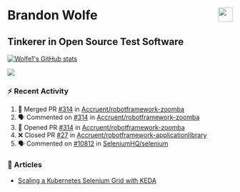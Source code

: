 Brandon Wolfe <a href="https://www.linkedin.com/in/brandon-wolfe1" target="_blank" rel="noreferrer"><img src="https://raw.githubusercontent.com/danielcranney/readme-generator/main/public/icons/socials/linkedin.svg" width="32" height="32" align="right"/></a>
==============================
Tinkerer in Open Source Test Software
-----------------------------

<p align="left"><a href="http://www.github.com/Wolfe1"><img src="https://github-readme-stats.vercel.app/api?username=Wolfe1&show_icons=true&hide=&count_private=true&title_color=0891b2&text_color=ffffff&icon_color=0891b2&bg_color=1c1917&hide_border=true&show_icons=true" alt="Wolfe1's GitHub stats" /></a></p>
<p align="left"><a href="http://www.github.com/Wolfe1"><img src="https://github-readme-streak-stats.herokuapp.com/?user=Wolfe1&stroke=ffffff&background=1c1917&ring=0891b2&fire=0891b2&currStreakNum=ffffff&currStreakLabel=0891b2&sideNums=ffffff&sideLabels=ffffff&dates=ffffff&hide_border=true" /></a></p>

### :zap: Recent Activity
<!--START_SECTION:activity-->
1. 🎉 Merged PR [#314](https://github.com/Accruent/robotframework-zoomba/pull/314) in [Accruent/robotframework-zoomba](https://github.com/Accruent/robotframework-zoomba)
2. 🗣 Commented on [#314](https://github.com/Accruent/robotframework-zoomba/issues/314) in [Accruent/robotframework-zoomba](https://github.com/Accruent/robotframework-zoomba)
3. 💪 Opened PR [#314](https://github.com/Accruent/robotframework-zoomba/pull/314) in [Accruent/robotframework-zoomba](https://github.com/Accruent/robotframework-zoomba)
4. ❌ Closed PR [#27](https://github.com/Accruent/robotframework-applicationlibrary/pull/27) in [Accruent/robotframework-applicationlibrary](https://github.com/Accruent/robotframework-applicationlibrary)
5. 🗣 Commented on [#10812](https://github.com/SeleniumHQ/selenium/issues/10812) in [SeleniumHQ/selenium](https://github.com/SeleniumHQ/selenium)
<!--END_SECTION:activity-->

### :newspaper: Articles
- [Scaling a Kubernetes Selenium Grid with KEDA](https://www.linkedin.com/pulse/scaling-kubernetes-selenium-grid-keda-brandon-wolfe)
